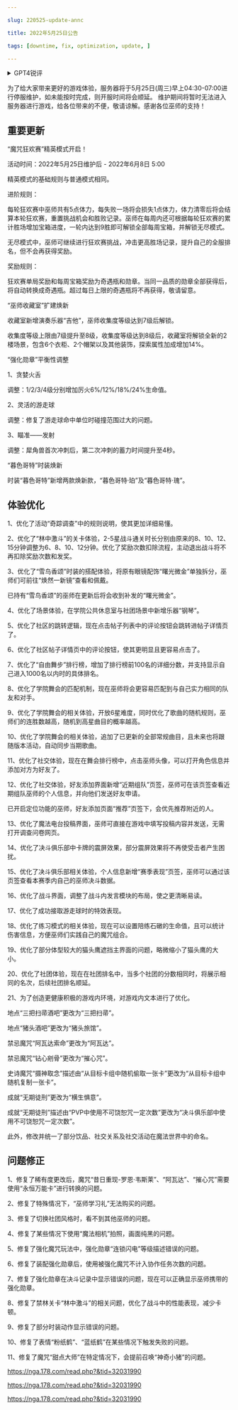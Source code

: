 ---
slug: 220525-update-annc
title: 2022年5月25日公告
tags: [downtime, fix, optimization, update, ]
---
<details>
<summary>GPT4锐评</summary>

</details>
<!--truncate-->


为了给大家带来更好的游戏体验，服务器将于5月25日(周三)早上04:30-07:00进行停服维护，如未能按时完成，则开服时间将会顺延。 维护期间将暂时无法进入服务器进行游戏，给各位带来的不便，敬请谅解。感谢各位巫师的支持！

## 重要更新
“魔咒狂欢赛”精英模式开启！

活动时间：2022年5月25日维护后 - 2022年6月8日 5:00

精英模式的基础规则与普通模式相同。

进阶规则：

每轮狂欢赛中巫师共有5点体力，每失败一场将会损失1点体力，体力清零后将会结算本轮狂欢赛，重置挑战机会和胜败记录。巫师在每周内还可根据每轮狂欢赛的累计胜场增加宝箱进度，一轮内达到9胜即可解锁全部每周宝箱，并解锁无尽模式。

无尽模式中，巫师可继续进行狂欢赛挑战，冲击更高胜场记录，提升自己的全服排名，但不会再获得奖励。

奖励规则：

狂欢赛单局奖励和每周宝箱奖励为奇遇瓶和勋章。当同一品质的勋章全部获得后，将自动转换成奇遇瓶。超过每日上限的奇遇瓶将不再获得，敬请留意。

“巫师收藏室”扩建焕新

收藏室新增演奏乐器“吉他”，巫师收集度等级达到7级后解锁。

收集度等级上限由7级提升至8级，收集度等级达到8级后，收藏室将解锁全新的2楼场景，包含6个衣柜、2个帽架以及其他装饰，探索属性加成增加14%。

“强化勋章”平衡性调整

1、贪婪火舌

调整：1/2/3/4级分别增加厉火6%/12%/18%/24%生命值。

2、灵活的游走球

调整：修复了游走球命中单位时碰撞范围过大的问题。

3、瞄准——发射

调整：犀角兽首次冲刺后，第二次冲刺的蓄力时间提升至4秒。

“暮色哥特”时装焕新

时装“暮色哥特”新增两款焕新款，“暮色哥特·珀”及“暮色哥特·瑰”。

## <span id='optimization'>体验优化</span>
1、优化了活动“奇踪调查”中的规则说明，使其更加详细易懂。

2、优化了“林中激斗”的关卡体验，2-5星战斗通关时长分别由原来的8、10、12、15分钟调整为6、8、10、12分钟。优化了奖励次数扣除流程，主动退出战斗将不再扣除奖励次数和发奖。

3、优化了“雪鸟香颂”时装的搭配体验，将原有眼镜配饰“曙光微金”单独拆分，巫师们可前往“焕然一新镜”查看和佩戴。

已持有“雪鸟香颂”的巫师在更新后将会收到补发的“曙光微金”。

4、优化了场景体验，在学院公共休息室与社团场景中新增乐器“钢琴”。

5、优化了社区的跳转逻辑，现在点击帖子列表中的评论按钮会跳转进帖子详情页了。

6、优化了社区帖子详情页中的评论按钮，使其更明显且更容易点击了。

7、优化了“自由舞步”排行榜，增加了排行榜前100名的详细分数，并支持显示自己进入1000名以内时的具体排名。

8、优化了学院舞会的匹配机制，现在巫师将会更容易匹配到与自己实力相同的队友和对手。

9、优化了学院舞会的相关体验，开放6星难度，同时优化了歌曲的随机规则，巫师们的连胜数越高，随机到高星曲目的概率越高。

10、优化了学院舞会的相关体验，追加了已更新的全部常规曲目，且未来也将跟随版本活动，自动同步当期歌曲。

11、优化了社交体验，现在在舞会排行榜中，点击巫师头像，可以打开角色信息并添加对方为好友了。

12、优化了社交体验，好友添加界面新增“近期组队”页签，巫师可在该页签查看近期组队巫师的个人信息，并向他们发送好友申请。

已开启定位功能的巫师，好友添加页面“推荐”页签下，会优先推荐附近的人。

13、优化了魔法电台投稿界面，巫师可直接在游戏中填写投稿内容并发送，无需打开调查问卷网页。

14、优化了决斗俱乐部中卡牌的震屏效果，部分震屏效果将不再使受击者产生困扰。

15、优化了决斗俱乐部相关体验，个人信息新增“赛季表现”页签，巫师可以通过该页签查看本赛季内自己的巫师决斗数据。

16、优化了战斗界面，调整了战斗内发言模块的布局，使之更清晰易读。

17、优化了成功接取游走球时的特效表现。

18、优化了练习模式的相关体验，现在可以设置陪练石礅的生命值，且可以统计伤害信息，方便巫师们实践自己的魔咒组合。

19、优化了部分体型较大的猫头鹰遮挡主界面的问题，略微缩小了猫头鹰的大小。

20、优化了社团体验，现在在社团排名中，当多个社团的分数相同时，将展示相同的名次，后续社团排名顺延。

21、为了创造更健康积极的游戏内环境，对游戏内文本进行了优化。

地点“三把扫帚酒吧”更改为“三把扫帚”。

地点“猪头酒吧”更改为“猪头旅馆”。

禁忌魔咒“阿瓦达索命”更改为“阿瓦达”。

禁忌魔咒“钻心剜骨”更改为“摧心咒”。

史诗魔咒“摄神取念”描述由“从目标卡组中随机偷取一张卡”更改为“从目标卡组中随机复制一张卡”。

成就“无期徒刑”更改为“横生惧意”。

成就“无期徒刑”描述由“PVP中使用不可饶恕咒一定次数”更改为“决斗俱乐部中使用不可饶恕咒一定次数”。

此外，修改并统一了部分饮品、社交关系及社交活动在魔法世界中的命名。

## <span id='fix'>问题修正</span>
1、修复了稀有度更改后，魔咒“昔日重现-罗恩·韦斯莱”、“阿瓦达”、“摧心咒”需要使用“永恒万能卡”进行转换的问题。

2、修复了特殊情况下，“巫师学习礼”无法购买的问题。

3、修复了切换社团风格时，看不到其他巫师的问题。

4、修复了某些情况下使用“魔法相机”拍照，画面纯黑的问题。

5、修复了强化魔咒玩法中，强化勋章“连锁闪电”等级描述错误的问题。

6、修复了装配强化勋章后，使用被强化魔咒不计入协作任务次数的问题。

7、修复了强化勋章在决斗记录中显示错误的问题，现在可以正确显示巫师携带的强化勋章。

8、修复了禁林关卡“林中激斗”的相关问题，优化了战斗中的性能表现，减少卡顿。

9、修复了部分时装动作显示错误的问题。

10、修复了表情“粉纸鹤”、“蓝纸鹤”在某些情况下触发失败的问题。

11、修复了魔咒“甜点大师”在特定情况下，会提前召唤“神奇小猪”的问题。

https://nga.178.com/read.php?&tid=32031990

https://nga.178.com/read.php?&tid=32031990

https://nga.178.com/read.php?&tid=32031990